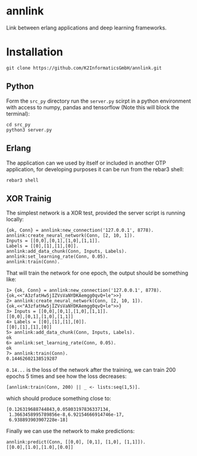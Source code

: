 # annlink
Link between erlang applications and deep learning frameworks.

# Installation

```
git clone https://github.com/K2InformaticsGmbH/annlink.git
```

## Python

Form the ``src_py`` directory run the ``server.py`` scirpt in a python environment with access to numpy, pandas and tensorflow (Note this will block the terminal):

```
cd src_py
python3 server.py
```

## Erlang

The application can we used by itself or included in another OTP application, for developing purposes it can be run from the rebar3 shell:

```
rebar3 shell
```

## XOR Trainig

The simplest network is a XOR test, provided the server script is running locally:

```
{ok, Conn} = annlink:new_connection('127.0.0.1', 8778).
annlink:create_neural_network(Conn, [2, 10, 1]).
Inputs = [[0,0],[0,1],[1,0],[1,1]].
Labels = [[0],[1],[1],[0]].
annlink:add_data_chunk(Conn, Inputs, Labels).
annlink:set_learning_rate(Conn, 0.05).
annlink:train(Conn).
```

That will train the network for one epoch, the output should be something like:

```
1> {ok, Conn} = annlink:new_connection('127.0.0.1', 8778).
{ok,<<"A3zfatHw5jIZVsVaNYDKAemgg0qvQ+le">>}
2> annlink:create_neural_network(Conn, [2, 10, 1]).
{ok,<<"A3zfatHw5jIZVsVaNYDKAemgg0qvQ+le">>}
3> Inputs = [[0,0],[0,1],[1,0],[1,1]].
[[0,0],[0,1],[1,0],[1,1]]
4> Labels = [[0],[1],[1],[0]].
[[0],[1],[1],[0]]
5> annlink:add_data_chunk(Conn, Inputs, Labels).
ok
6> annlink:set_learning_rate(Conn, 0.05).
ok
7> annlink:train(Conn).
0.14462602138519287
``` 

``0.14...`` is the loss of the network after the training, we can train 200 epochs 5 times and see how the loss decreases:

```
[annlink:train(Conn, 200) || _ <- lists:seq(1,5)].
```

which should produce something close to:
```
[0.126319688744843,0.05803197836337134,
 1.3663458995789856e-8,6.92154666914746e-17,
 6.938893903907228e-18]
```

Finally we can use the network to make predictions:

```
annlink:predict(Conn, [[0,0], [0,1], [1,0], [1,1]]).
[[0.0],[1.0],[1.0],[0.0]]
```
